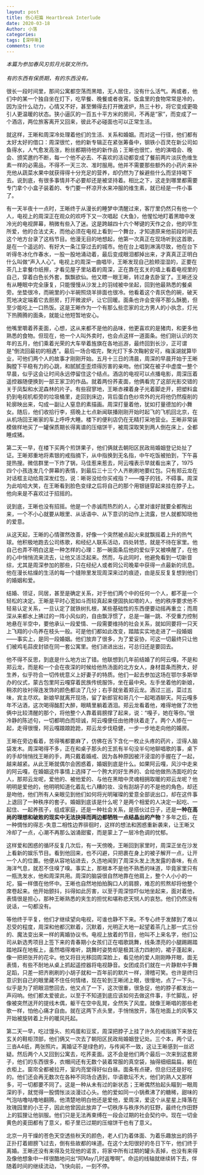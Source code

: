 ```yaml
---
layout: post
title: 伤心短篇 Heartbreak Interlude
date: 2020-03-18
Author: 小落
categories: 
tags: [深呼晰]
comments: true
--- 
```


*本篇为参加春风刃剪月光联文所作。*<br><br>
*有的东西有保质期，有的东西没有。*<br>
<!-- more -->

很长一段时间里，那间公寓都空荡而黑暗，无人居住，没有什么活气。再或者，他们中的某一个独自坐在灯下，吃早餐、晚餐或者夜宵。饭盒里的食物常常是冷的，因为没什么动力，心情又不好，甚至懒得去打开微波炉，热三十秒，将它变成更吸引人更温暖的状态。狭小逼仄的一百五十平方米的房间，不再是“家”，而变成了一个酒店，两位旅客离开又回来，彼此不必碰面也可以正常生活。<br>



就这样，王晰和周深冷处理着他们的生活、关系和婚姻。而对这一行径，他们都有太好太好的借口：周深很忙，他的新专辑正在紧张筹备中，钢铁小百灵在新公司如鱼得水，人气愈发高涨，粉丝都期待他的新作品；王晰也很忙，他的演唱会、晚会、颁奖邀约不断，每一个他不必去、不喜欢的活动都变成了餐前两片淡灰色维生素一样的必需品，不得不一天三次、准时服用。他并不需要那些额外的小药片来补充他从蔬菜水果中就获得得十分充足的营养，却仍然为了躲避些什么而坚持喝下去。说到底，有很多事情并不必要却还是被坚持着。相比之下，这走到哪里都需要专门拿个小盒子装着的、专门要一杯凉开水来冲服的维生素，就已经是一件小事了。<br>



有一天半夜十一点时，王晰终于从漫长的睡梦中清醒过来，客厅里仍然只有他一个人，电视上的周深正在观众的欢呼下又一次唱起《大鱼》，他惺忪地盯着黑暗中发冷光的电视屏幕，稍微有些入了迷。这是跨越四十六个琴键的天作之合，他的毕生所爱，他的合法丈夫，而他必须在电视上看到一个舞台，才知道原来他前段时间去这个地方台录了这档节目。他漫无目的地想起，他第一次真正在现场听到这首歌，是在一个遥远的、有好大一条江穿过去的城市。他在台上唱到淋漓尽致，他在台下听得冬冰化作春水，一股一股地涌动着，最后变成眼泪都掉出来，才真真正正明白什么叫做“声入人心”。电视上的周深一曲唱毕，王晰发现自己脸颊湿湿的，正要在茶几上拿餐巾纸擦，才看见屋子里站着的周深，正在靠在玄关的墙上看着电视里的自己，穿着白色长外套，飘飘欲仙。他又瞟一眼王晰，转过身去卧室了。王晰还没有从睡眠中完全康复，只能慢慢从沙发上的羽绒被中坐起，回到他最熟悉的餐桌旁。坐垫很冷，而碗里的小半碗照烧羊排面也很冷。他看着这个青灰色的碗，破天荒地决定端着它去厨房，打开微波炉，让它回暖。面条也许会变得不那么酥脆，但至少能吃上一口热饭。这是王晰作为一个有那么些恋家的北方男人的小执念，灯光下热腾腾的面条，就能让他短暂地安心。<br>




他嘴里嚼着荞麦面，心想，这从来都不是他的品味，他更喜欢的是猪肉，和更多他熟悉的食物。但现在，他一个人叫外卖时，也会点这样一道面条。他们刚认识的次年的五月，他们乘着光荣的大车举着旌旗在各地巡游，最终回到长沙，正可谓是“倒流回最初的相遇”。最后一场合唱完，聚光灯下多次鞠躬安可，梅溪湖就算毕业，可他们两个人的故事才刚刚开始。五月十三日的清晨，周深的早晨开始于王晰胸膛下平稳有力的心跳，和腻腻歪歪烦得厉害的亲吻。他们窝在被子中虚度一整个早晨，似乎这会让时间永远停留住这个结点。酒店的电视可以点播电影，周深压着遥控器随便换到一部王家卫的作品。就着两份荞麦面，他俩看完了这部光影交错的关于凤梨和水泥森林的片子。有些寂寥地，王晰赤裸着身子光着脚走开，把塑料盒扔到电视机柜旁的垃圾桶里，走回到床边，背后蛋白色纱帘外的光将他仍然瘦削的轮廓映出来，勾成一副让人窒息的素描画。周深打量着他，犹如打量德加的小舞女。随后，他们收拾行李，搭晚上七点新闻联播刚刚开始时起飞的飞机回北京，在从机场回王晰家的车上呼呼大睡。楼下的便利店仍在无精打采地营业。王晰非常装模做样地买了一罐保质期长得离谱的压缩饼干，被周深取笑到两人倒在床上，全都睡成猪。<br>



第二天一早，在楼下买两个煎饼果子，他们俩就去朝阳区民政局婚姻登记处扯了证。王晰郑重地将素银的戒指摘下，从中指换到无名指，中午吃饭被拍到，下午喜提热搜。微信群里一下炸了锅，马佳惹来惹去，阿云嘎表示早就看出来了，1975四个小孩连发几个屏幕的表情，到最后三十三个人齐刷刷地要红包。只有郑云龙在对话框主动给周深发红包，说：晰哥没给你买戒指？——嘎子的钱，不碍事。周深为此哈哈大笑，在王晰看到脸色变绿之后将自己的那个用银链穿起来挂在脖子上。他向来是不喜欢过于招摇的。<br>



说到底，王晰也没有招摇。他是一个赤诚而热烈的人，心里对谁好就要全都掏出来，一个不小心就要从眼里、从话语中、从下意识的动作上流露，世人就都知晓他的爱意。<br>



从这天起，王晰的心情骤然改善，好像一个突然被点起火来就飘摇着上升的热气球。他积极地跑去公司练歌，和经纪人联系活动，四处转悠，就是不待在家里。他自己也弄不明白这是一种怎样的心理：那一碗面条后他的爱似乎又被唤醒了，在他的心中悄悄流来流去，让他又活泛起来。然而，与此同时，他避免看到一切新音综，尤其是周深参加的那些，只在经纪人或者同公司晚辈中获得一点最新的讯息。他在漫长枯燥的生活的每一个缝隙里发现周深来过的痕迹，由是反反复复想到他们的婚姻和爱。<br>



结婚、领证，同居，甚至是确定关系，对于他们两个中的任何一个人，都不是一个轻松的决定。王晰是平时心宽如斗而较真起来便固执如塔的人，他的秩序要求他不轻易认定关系，一旦认定了就铁树扎根，某些基础性的东西便要动摇再重立；而周深从来都水上拂过的一阵小风似的，自由飘浮惯了，总是一蹦一跳、不受重力控制地悬在半空中，要他承认一段爱情、一段需要维持的社会关系，就如同要将一只天上飞翔的小鸟养在枝头一般。可是他们都如此改变，踏踏实实地走进了一段婚姻——事实上，是同一段婚姻。他们放弃了很多，为了爱妥协，可这一切最终只让他们被鸡毛蒜皮封锁在同一套公寓里。他们进进出出，可总归还是要回去。<br>



他不得不反思，到底是什么地方出了错。他联想到几年前结婚了的阿云嘎，不是和郑云龙，而是和一个会在夜深的时候给他热汤面的北方女人，身材苗条而胯大，好生养，似乎符合一切传统意义上好妻子的特质。他们一起去参加这场在鄂尔多斯举办的仪式，蒙古包里阿云嘎穿着民族传统服饰，坐在最中央。左手坐着他的新娘，稍浓的妆衬得连发饰的颜色都淡了几分；右手就坐着郑云龙。酒过三巡，菜过五味，宾主尽欢。新娘早就离开现场，留了新郎官和哥几个一起喝酒聊天。阿云嘎多年不沾酒，这次喝得酩酊大醉，眼睛里躺着酒泪。郑云龙看着他，难得地做了次他俩中比较清醒的那个，将他整个人靠着肩膀撑了起来，说：“嘎子，她在等你。”很冷静的陈述句，一切都明白而坦诚，阿云嘎便任由他搀扶着走了。两个人掺在一起，走得很慢，阿云嘎踉踉跄跄，郑云龙步伐稳健，一步一步地走向他的婚房。<br>



王晰在旁边看着，苦得嘴都要麻了，仿佛在舌下含化一枚止头疼的药片，涩得人脑袋发木。周深喝得不多，正在和桌子那头的王凯有半句没半句地聊唱歌的事，桌下的手却悄悄找王晰的手，两只戴着婚戒、因为各种原因被汗浸湿的手握在了一起，越来越紧。从此王晰就偶尔会困惑着，婚姻到底是什么。如果阿云嘎，风沙中走来的阿云嘎，在婚姻这件事情上选择了一个胯大的好生养的、会给他做热汤面吃的女人，那郑云龙呢，爱他的、被他爱的、与他在黑暗中灵魂相拥取暖的郑云龙呢？他明明是爱他的，他明明知道化着乱七八糟的妆、没有刮胡子的不是他的角色，却还是吻他，他们所有人亲眼见到他们如何将光明璀璨的爱意全部说出口，却在这件事上退回了一种秩序的套子。婚姻到底该是什么呢？是两个相爱的人决定一起吃、一起住、一起养孩子，组成家庭，还是一种社会关系，是搭伙过日子，还是**一种在高尚的理想和破败的现实中无法抉择而两边都牺牲一点结晶出的产物**？多年之后，在一种惆怅的得志-失意二相性边界徘徊时，这样的想法和困惑重新袭来，让王晰又冷却了一点，心潮不再那么汹涌甜蜜，而是蒙上了一层冷色调的忧郁。<br>



这样爱和困惑的循环反复几次后，有一天傍晚，王晰回到家里时，周深正坐在沙发上看新的娱乐节目。看到他回来，也不闪避，只把裹在身上的被子解开一点，让开一个人的位置。他便从容地钻进去，久违地闻到了周深头发上洗发露的香味，有点海洋气息，就忍不住嗅了嗅。事实上，那根本不是他不熟悉的味道，毕竟家里只有一瓶洗发水，他和周深共用。周深的脑袋很自然地靠在他肩上，整个人小小的一坨，猫一样偎在他怀中。王晰也自然地拍拍胸口人的肩膀，难忍的煎熬却将他整个席卷起来。他开始颤抖，抖得如此厉害，以至于周深惊吓似地坐起来，面对着他，表情很是担心，那种王晰熟悉的夹生的担忧和堪称悲天悯人的哀愁。他们仍然没有说话，一句都没有。<br>



等他终于平复，他们才继续望向电视，可谁也静不下来。不专心终于发酵到了难以忍受的程度，周深和他都沉默着，沉默着，光明正大地一起望着茶几上那一式三份的、魔法变出来一样的离婚协议书。电视上放着的节目，他叫不上来名字，他们公司从新选秀项目上签下来的青春期小女孩们正在唱歌跳舞，线条漂亮的小腿踢踢踏踏地踩在地板上，虽然唱得难听，跳舞时姿势却是极其活力四射的，裙子蓬起来，像一把把张开的花伞。他又将目光移回周深脸上，看见他的爱人刚刚睁开眼，面无表情，有些不耐地从桌上抓起遥控器将电视静音。女团成员们就在一片静默中手舞足蹈，只差一把齐刷刷的小胡子就和一百年前的默片一样，滑稽可笑。也许是终归意识到自己的眼里藏不住任何情绪，现在轮到王晰闭上眼，很慢地，点了一下头。似乎是为了把眼泪憋回去，他又点了一下，这次很重，很急促，他的脖子都发出一声闷响。他们都太爱彼此，以至于不知道到底应该如何去做这件事，手忙脚乱，好像被突然送开的提线木偶，躯干在空中乱晃，全然失了风度。就像王晰唱的那些老歌一样，怕他心痛才自由。就在这两下点头里，手悄悄放开，落在地面上的风筝又开始被旋转着上升的暖风托起。<br>



第二天一早，吃过馒头、煎鸡蛋和豆浆，周深把脖子上挂了许久的戒指摘下来放在玄关的鞋柜顶部，他们俩又一次去了朝阳区民政局婚姻登记处。三个本，两个证，三沓A4纸，两张照片。离婚证不是绿色的，与传闻不一致，这让王晰感到一丝迟疑。然后两个人又回到公寓去，吃荞麦面。这不会是他们两个最后一次来到这套房子，他们的东西很多，衣帽间还有无数个装着常服的真空袋，抽得细细扁扁，躺在衣柜上。窗帘全都被拉开，室内亮堂得好似白昼。面条有点硬，但总归还是好吃的。他们还会再无数次在各种不同场合遇到，华语歌坛不大，他们的熟人又那样多，可一切都要不同了。这是一种从未有过的新状态；王晰偶然抬起头瞄到一眼周深的手，就觉得一股惆怅淡淡漫过心头。他的爱如同一小锅煮沸了的糖稀，甜味的气泡咕噜咕噜地翻腾。他清楚地明白他还是爱他，爱周深，爱这个从星星上降落在玫瑰园里的小王子，因此他曾因此放弃了一切秩序与秩序外的狂野，最终化作田野上的狐狸让他驯服。他们只是无法再束缚在一段会过期的社会契约中。现在一切金黄色的麦田都有了意义，柜子里已过期的压缩饼干也有了意义。<br>



北京一月干燥的苍色天空透些秋天的颜色，老人们为着体面、为着乐趣放出的鸽子正扑打着翅膀飞过去，倒有些故都的味道。在这个太阳很好的冬日下午，他们终于离婚。王晰还没有来得及兑现他的诺言，将家中所有过期的罐头丢掉，也没有来得及像他想象中一样很酷地问出“阿May几时返嚟啊”。命运的线轴就继续转下去，伴随着时间的继续流动，飞快向前，一刻不停。<br>

